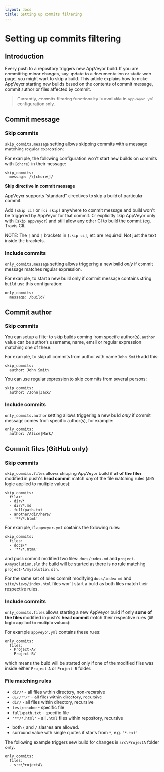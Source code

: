 ```yaml
---
layout: docs
title: Setting up commits filtering
---
```


# Setting up commits filtering

<!--TOC-->

## Introduction

Every push to a repository triggers new AppVeyor build. If you are committing minor changes, say update to a documentation or static web page, you might want to skip a build.
This article explains how to make AppVeyor starting new builds based on the contents of commit message, commit author or files affected by commit.

> Currently, commits filtering functionality is available in `appveyor.yml` configuration only.

## Commit message

### Skip commits

`skip_commits.message` setting allows skipping commits with a message matching regular expression:

For example, the following configuration won't start new builds on commits with `[chore]` in their message:

    skip_commits:
      message: /\[chore\]/

**Skip directive in commit message**

AppVeyor supports "standard" directives to skip a build of particular commit.

Add `[skip ci]` or `[ci skip]` anywhere to commit message and build won't be triggered by AppVeyor for that commit.
Or explicitly skip AppVeyor only with `[skip appveyor]` and still allow any other CI to build the commit (eg. Travis CI). 

NOTE: The `[` and `]` brackets in `[skip ci]`, etc are required! Not just the text inside the brackets.

### Include commits

`only_commits.message` setting allows triggering a new build *only* if commit message matches regular expression.

For example, to start a new build only if commit message contains string `build` use this configuration:

    only_commits:
      message: /build/



## Commit author

### Skip commits

You can setup a filter to skip builds coming from specific author(s).
`author` value can be author's username, name, email or regular expression matching one of these.

For example, to skip all commits from author with name `John Smith` add this:

    skip_commits:
      author: John Smith

You can use regular expression to skip commits from several persons:

    skip_commits:
      author: /John|Jack/
      
### Include commits

`only_commits.author` setting allows triggering a new build *only* if commit message comes from specific author(s), for example:

    only_commits:
      author: /Alice|Mark/



## Commit files (GitHub only)

### Skip commits

`skip_commits.files` allows skipping AppVeyor build if **all of the files** modified in push's **head commit** match *any* of the file matching rules (`AND` logic applied to multiple values):

    skip_commits:
      files:
      - dir/*
      - dir/*.md
      - full/path.txt
      - another/dir/here/
      - '**/*.html'

For example, if `appveyor.yml` contains the following rules:

    skip_commits:
      files:
      - docs/*
      - '**/*.html'

and push commit modified two files: `docs/index.md` and `project-A/mysolution.sln` the build will be started as there is no rule matching `project-A/mysolution.sln`.

For the same set of rules commit modifying `docs/index.md` and `site/views/index.html` files won't start a build as both files match their respective rules.

### Include commits

`only_commits.files` allows starting a new AppVeyor build if only **some of the files** modified in push's **head commit** match their respective rules (`OR` logic applied to multiple values):

For example `appveyor.yml` contains these rules:

    only_commits:
      files:
      - Project-A/
      - Project-B/

which means the build will be started only if one of the modified files was inside either `Project-A` or `Project-B` folder.


### File matching rules

- `dir/*` - all files within directory, non-recursive
- `dir/**/*` - all files within directory, recursive
- `dir/` - all files within directory, recursive
- `test/readme` - specific file
- `full/path.txt` - specific file
- `'**/*.html'` - all `.html` files within repository, recursive

>
  * both `\` and `/` slashes are allowed.
  * surround value with single quotes if starts from `*`, e.g. `'*.txt'`

The following example triggers new build for changes in `src\ProjectA` folder only:

    only_commits:
      files:
      - src\ProjectA\
